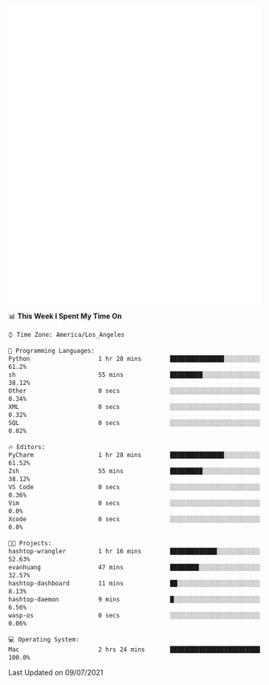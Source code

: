 <a href="https://github.com/jstrieb/github-stats">
 
![](https://github.com/evanhuang117/github-stats/blob/master/generated/overview.svg)
![](https://github.com/evanhuang117/github-stats/blob/master/generated/languages.svg)

</a>

<!--START_SECTION:waka-->
📊 **This Week I Spent My Time On** 

```text
⌚︎ Time Zone: America/Los_Angeles

💬 Programming Languages: 
Python                   1 hr 28 mins        ███████████████░░░░░░░░░░   61.2% 
sh                       55 mins             █████████░░░░░░░░░░░░░░░░   38.12% 
Other                    0 secs              ░░░░░░░░░░░░░░░░░░░░░░░░░   0.34% 
XML                      0 secs              ░░░░░░░░░░░░░░░░░░░░░░░░░   0.32% 
SQL                      0 secs              ░░░░░░░░░░░░░░░░░░░░░░░░░   0.02%

🔥 Editors: 
PyCharm                  1 hr 28 mins        ███████████████░░░░░░░░░░   61.52% 
Zsh                      55 mins             █████████░░░░░░░░░░░░░░░░   38.12% 
VS Code                  0 secs              ░░░░░░░░░░░░░░░░░░░░░░░░░   0.36% 
Vim                      0 secs              ░░░░░░░░░░░░░░░░░░░░░░░░░   0.0% 
Xcode                    0 secs              ░░░░░░░░░░░░░░░░░░░░░░░░░   0.0%

🐱‍💻 Projects: 
hashtop-wrangler         1 hr 16 mins        █████████████░░░░░░░░░░░░   52.63% 
evanhuang                47 mins             ████████░░░░░░░░░░░░░░░░░   32.57% 
hashtop-dashboard        11 mins             ██░░░░░░░░░░░░░░░░░░░░░░░   8.13% 
hashtop-daemon           9 mins              █░░░░░░░░░░░░░░░░░░░░░░░░   6.56% 
wasp-os                  0 secs              ░░░░░░░░░░░░░░░░░░░░░░░░░   0.06%

💻 Operating System: 
Mac                      2 hrs 24 mins       █████████████████████████   100.0%

```


 Last Updated on 09/07/2021
<!--END_SECTION:waka-->
